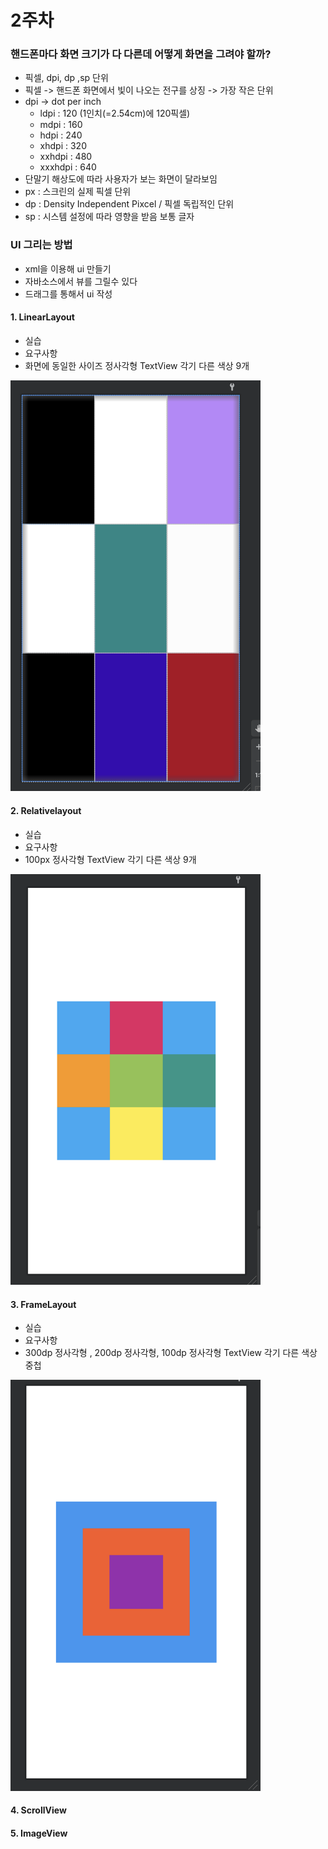 # 2주차

### 핸드폰마다 화면 크기가 다 다른데 어떻게 화면을 그려야 할까?
 - 픽셀, dpi, dp ,sp 단위
 - 픽셀 -> 핸드폰 화면에서 빛이 나오는 전구를 상징 -> 가장 작은 단위
 - dpi -> dot per inch
      - ldpi : 120 (1인치(=2.54cm)에 120픽셀)
      - mdpi : 160
      - hdpi : 240
      - xhdpi : 320
      - xxhdpi : 480
      - xxxhdpi : 640
 - 단말기 해상도에 따라 사용자가 보는 화면이 달라보임
 - px : 스크린의 실제 픽셀 단위
 - dp : Density Independent Pixcel / 픽셀 독립적인 단위
 - sp : 시스템 설정에 따라 영향을 받음 보통 글자


### UI 그리는 방법
  - xml을 이용해 ui 만들기
  - 자바소스에서 뷰를 그릴수 있다
  - 드래그를 통해서 ui 작성

#### 1. LinearLayout 
  - 실습
  - 요구사항
  - 화면에 동일한 사이즈 정사각형 TextView 각기 다른 색상 9개

<img src="linear.png" width="400"/>

#### 2. Relativelayout
  - 실습
  - 요구사항
  - 100px 정사각형 TextView 각기 다른 색상 9개

<img src="real.png" width="400"/>

#### 3. FrameLayout
  - 실습
  - 요구사항
  - 300dp 정사각형 , 200dp 정사각형, 100dp 정사각형 TextView 각기 다른 색상 중첩

<img src="frame.png" width="400"/>


#### 4. ScrollView

#### 5. ImageView


